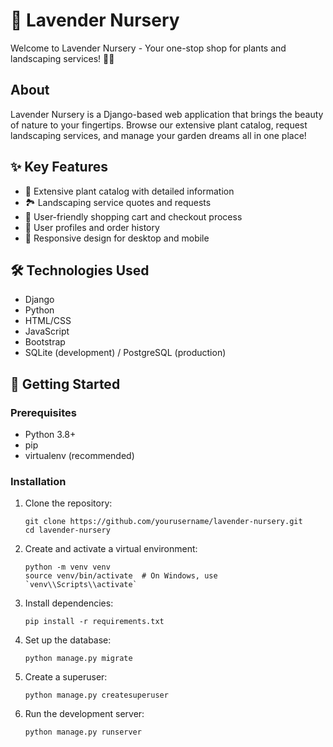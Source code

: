 # 🌿 Lavender Nursery

Welcome to Lavender Nursery - Your one-stop shop for plants and landscaping services! 🌺🏡

## About

Lavender Nursery is a Django-based web application that brings the beauty of nature to your fingertips. Browse our extensive plant catalog, request landscaping services, and manage your garden dreams all in one place!

## ✨ Key Features

- 🌱 Extensive plant catalog with detailed information
- 🏞️ Landscaping service quotes and requests
- 🛒 User-friendly shopping cart and checkout process
- 👤 User profiles and order history
- 📱 Responsive design for desktop and mobile

## 🛠️ Technologies Used

- Django
- Python
- HTML/CSS
- JavaScript
- Bootstrap
- SQLite (development) / PostgreSQL (production)

## 🚀 Getting Started

### Prerequisites

- Python 3.8+
- pip
- virtualenv (recommended)

### Installation

1. Clone the repository:
   ```
   git clone https://github.com/yourusername/lavender-nursery.git
   cd lavender-nursery
   ```

2. Create and activate a virtual environment:
   ```
   python -m venv venv
   source venv/bin/activate  # On Windows, use `venv\\Scripts\\activate`
   ```

3. Install dependencies:
   ```
   pip install -r requirements.txt
   ```

4. Set up the database:
   ```
   python manage.py migrate
   ```

5. Create a superuser:
   ```
   python manage.py createsuperuser
   ```

6. Run the development server:
   ```
   python manage.py runserver
   ```
